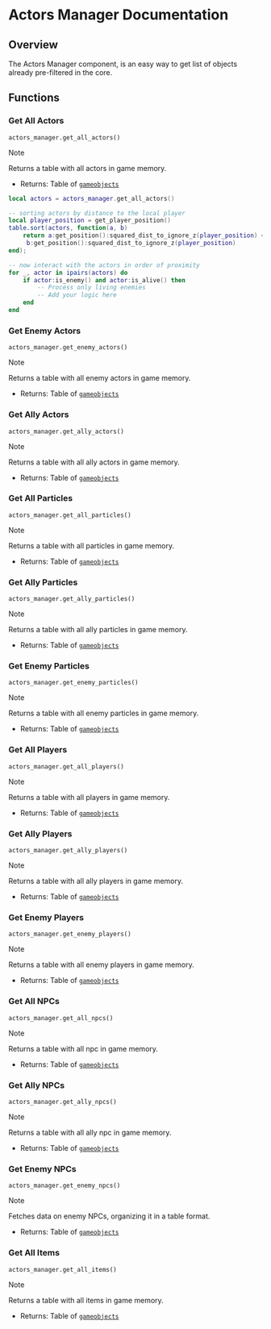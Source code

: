 # **Actors Manager Documentation**

## Overview
The Actors Manager component, is an easy way to get list of objects already pre-filtered in the core.

## Functions

### Get All Actors
`actors_manager.get_all_actors()`

> [!NOTE]
> Returns a table with all actors in game memory.
> - Returns: Table of [`gameobjects`](https://github.com/qqtnn/diablo_lua_documentation/wiki/Game-Object)


```lua
local actors = actors_manager.get_all_actors()

-- sorting actors by distance to the local player
local player_position = get_player_position()
table.sort(actors, function(a, b)
    return a:get_position():squared_dist_to_ignore_z(player_position) <
     b:get_position():squared_dist_to_ignore_z(player_position)
end);

-- now interact with the actors in order of proximity
for _, actor in ipairs(actors) do
    if actor:is_enemy() and actor:is_alive() then
        -- Process only living enemies
        -- Add your logic here
    end
end
```

### Get Enemy Actors
`actors_manager.get_enemy_actors()`

> [!NOTE]
> Returns a table with all enemy actors in game memory.
> - Returns: Table of [`gameobjects`](https://github.com/qqtnn/diablo_lua_documentation/wiki/Game-Object)

### Get Ally Actors
`actors_manager.get_ally_actors()`

> [!NOTE]
> Returns a table with all ally actors in game memory.
> - Returns: Table of [`gameobjects`](https://github.com/qqtnn/diablo_lua_documentation/wiki/Game-Object)

### Get All Particles
`actors_manager.get_all_particles()`

> [!NOTE]
> Returns a table with all particles in game memory.
> - Returns: Table of [`gameobjects`](https://github.com/qqtnn/diablo_lua_documentation/wiki/Game-Object)

### Get Ally Particles
`actors_manager.get_ally_particles()`

> [!NOTE]
> Returns a table with all ally particles in game memory.
> - Returns: Table of [`gameobjects`](https://github.com/qqtnn/diablo_lua_documentation/wiki/Game-Object)

### Get Enemy Particles
`actors_manager.get_enemy_particles()`

> [!NOTE]
> Returns a table with all enemy particles in game memory.
> - Returns: Table of [`gameobjects`](https://github.com/qqtnn/diablo_lua_documentation/wiki/Game-Object)

### Get All Players
`actors_manager.get_all_players()`

> [!NOTE]
> Returns a table with all players in game memory.
> - Returns: Table of [`gameobjects`](https://github.com/qqtnn/diablo_lua_documentation/wiki/Game-Object)

### Get Ally Players
`actors_manager.get_ally_players()`

> [!NOTE]
> Returns a table with all ally players in game memory.
> - Returns: Table of [`gameobjects`](https://github.com/qqtnn/diablo_lua_documentation/wiki/Game-Object)

### Get Enemy Players
`actors_manager.get_enemy_players()`

> [!NOTE]
> Returns a table with all enemy players in game memory.
> - Returns: Table of [`gameobjects`](https://github.com/qqtnn/diablo_lua_documentation/wiki/Game-Object)

### Get All NPCs
`actors_manager.get_all_npcs()`

> [!NOTE]
> Returns a table with all npc in game memory.
> - Returns: Table of [`gameobjects`](https://github.com/qqtnn/diablo_lua_documentation/wiki/Game-Object)

### Get Ally NPCs
`actors_manager.get_ally_npcs()`

> [!NOTE]
> Returns a table with all ally npc in game memory.
> - Returns: Table of [`gameobjects`](https://github.com/qqtnn/diablo_lua_documentation/wiki/Game-Object)

### Get Enemy NPCs
`actors_manager.get_enemy_npcs()`

> [!NOTE]
> Fetches data on enemy NPCs, organizing it in a table format.
> - Returns: Table of [`gameobjects`](https://github.com/qqtnn/diablo_lua_documentation/wiki/Game-Object)

### Get All Items
`actors_manager.get_all_items()`

> [!NOTE]
> Returns a table with all items in game memory.
> - Returns: Table of [`gameobjects`](https://github.com/qqtnn/diablo_lua_documentation/wiki/Game-Object)
